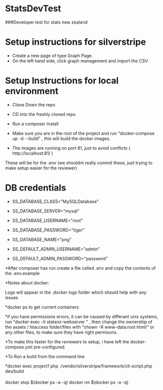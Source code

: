 # StatsDevTest
###Developer test for stats new zealand

# Setup instructions for silverstripe

 * Create a new page of type Graph Page.
 * On the left hand side, click graph management and import the CSV

# Setup Instructions for local environment
 

* Clone Down the repo

* CD into the freshly cloned repo

* Run a composer install

* Make sure you are in the root of the project and run "docker-compose up -d --build" , this will build the docker images.

* The images are running on port 81, just to avoid conflicts ( http://localhost:81/ )

These will be for the .env (we shouldnt really commit these, just trying to make setup easier for the reviewer)

# DB credentials
* SS_DATABASE_CLASS="MySQLDatabase"
* SS_DATABASE_SERVER="mysql"
* SS_DATABASE_USERNAME="root"
* SS_DATABASE_PASSWORD="tiger"
* SS_DATABASE_NAME="png"

* SS_DEFAULT_ADMIN_USERNAME="admin"
* SS_DEFAULT_ADMIN_PASSWORD="password"

*After composer has run create a file called .env and copy the contents of the .env.example

*Notes about docker:

Logs will appear in the .docker logs folder which should help with any issues

*docker ps to get current containers

*if you have permissions errors, it can be caused by differant unix systems, run "docker exec -it statsnz-webserver " , then change the ownership of the assets / htaccess folder/files with "chown -R www-data:root html/" or any other files, to make sure they have right permisons.

*To make this faster for the reviewers to setup, i have left the docker-compose.yml pre-configured.

*To Run a build from the command line

*docker exec project1 php ./vendor/silverstripe/framework/cli-script.php dev/build

####
docker stop $(docker ps -a -q)
docker rm $(docker ps -a -q)
